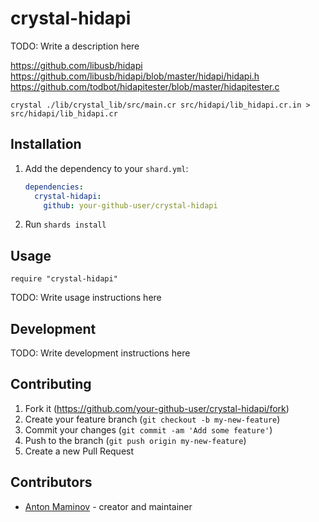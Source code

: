 # crystal-hidapi

TODO: Write a description here

https://github.com/libusb/hidapi
https://github.com/libusb/hidapi/blob/master/hidapi/hidapi.h
https://github.com/todbot/hidapitester/blob/master/hidapitester.c

```
crystal ./lib/crystal_lib/src/main.cr src/hidapi/lib_hidapi.cr.in > src/hidapi/lib_hidapi.cr
```

## Installation

1. Add the dependency to your `shard.yml`:

   ```yaml
   dependencies:
     crystal-hidapi:
       github: your-github-user/crystal-hidapi
   ```

2. Run `shards install`

## Usage

```crystal
require "crystal-hidapi"
```

TODO: Write usage instructions here

## Development

TODO: Write development instructions here

## Contributing

1. Fork it (<https://github.com/your-github-user/crystal-hidapi/fork>)
2. Create your feature branch (`git checkout -b my-new-feature`)
3. Commit your changes (`git commit -am 'Add some feature'`)
4. Push to the branch (`git push origin my-new-feature`)
5. Create a new Pull Request

## Contributors

- [Anton Maminov](https://github.com/your-github-user) - creator and maintainer
